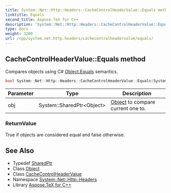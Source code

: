 ```yaml
---
title: System::Net::Http::Headers::CacheControlHeaderValue::Equals method
linktitle: Equals
second_title: Aspose.TeX for C++
description: 'System::Net::Http::Headers::CacheControlHeaderValue::Equals method. Compares objects using C# Object.Equals semantics in C++.'
type: docs
weight: 3200
url: /cpp/system.net.http.headers/cachecontrolheadervalue/equals/
---
```

## CacheControlHeaderValue::Equals method


Compares objects using C# [Object.Equals](../../../system/object/equals/) semantics.

```cpp
bool System::Net::Http::Headers::CacheControlHeaderValue::Equals(System::SharedPtr<Object> obj) override
```


| Parameter | Type | Description |
| --- | --- | --- |
| obj | System::SharedPtr\<Object\> | [Object](../../../system/object/) to compare current one to. |

### ReturnValue

True if objects are considered equal and false otherwise.

## See Also

* Typedef [SharedPtr](../../../system/sharedptr/)
* Class [Object](../../../system/object/)
* Class [CacheControlHeaderValue](../)
* Namespace [System::Net::Http::Headers](../../)
* Library [Aspose.TeX for C++](../../../)
